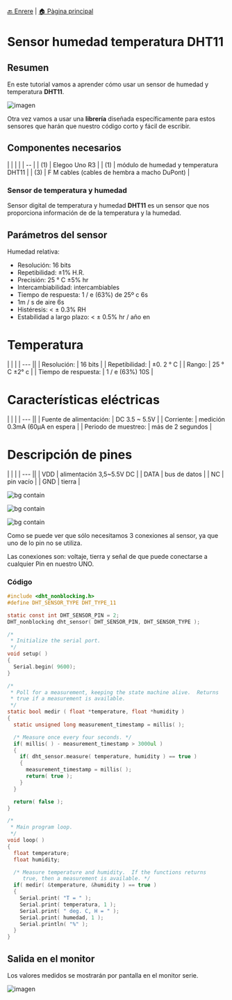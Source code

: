 
[🔙 Enrere](../) | [🏠 Pàgina principal](http://danimrprofe.github.io/apuntes/)
# Sensor humedad temperatura DHT11

## Resumen

En este tutorial vamos a aprender cómo usar un sensor de humedad y temperatura **DHT11**.

![imagen](img/2022-12-12-18-42-31.png)

Otra vez vamos a usar una **librería** diseñada específicamente para estos sensores que harán que nuestro código corto y fácil de escribir.

## Componentes necesarios

|     |                                              |
|  | -- |
| (1) | Elegoo Uno R3                                |
| (1) | módulo de humedad y temperatura DHT11        |
| (3) | F M cables (cables de hembra a macho DuPont) |

### Sensor de temperatura y humedad

Sensor digital de temperatura y humedad **DHT11** es un sensor que nos proporciona información de  de la temperatura y la humedad.

## Parámetros del sensor

Humedad relativa:

- Resolución: 16 bits
- Repetibilidad: ±1% H.R.
- Precisión: 25 ° C ±5% hr
- Intercambiabilidad: intercambiables
- Tiempo de respuesta: 1 / e (63%) de 25º c 6s
- 1m / s de aire 6s
- Histéresis: < ± 0.3% RH
- Estabilidad a largo plazo: < ± 0.5% hr / año en

# Temperatura

|     |  |
| --- ||
| Resolución:          | 16 bits         |
| Repetibilidad:       | ±0. 2 ° C       |
| Rango:               | 25 ° C ±2° c    |
| Tiempo de respuesta: | 1 / e (63%) 10S |

# Características eléctricas

|     |  |
| --- ||
| Fuente de alimentación: | DC 3.5 ~ 5.5V                  |
| Corriente:              | medición 0.3mA (60μA en espera |
| Periodo de muestreo:    | más de 2 segundos              |

# Descripción de pines

|     |  |
| --- ||
| VDD  | alimentación 3,5~5.5V DC |
| DATA | bus de datos             |
| NC   | pin vacío                |
| GND  | tierra                   |

![bg contain](media/image94.jpeg)

![bg contain](media/image95.jpeg)

![bg contain](media/image96.jpeg)

Como se puede ver que sólo necesitamos 3 conexiones al sensor, ya que uno de lo pin no se utiliza.

Las conexiones son: voltaje, tierra y señal de que puede conectarse a cualquier Pin en nuestro UNO.

### Código

```c title="sensorHumedadytemperatura.ino"
#include <dht_nonblocking.h>
#define DHT_SENSOR_TYPE DHT_TYPE_11

static const int DHT_SENSOR_PIN = 2;
DHT_nonblocking dht_sensor( DHT_SENSOR_PIN, DHT_SENSOR_TYPE );

/*
 * Initialize the serial port.
 */
void setup( )
{
  Serial.begin( 9600);
}

/*
 * Poll for a measurement, keeping the state machine alive.  Returns
 * true if a measurement is available.
 */
static bool medir ( float *temperature, float *humidity )
{
  static unsigned long measurement_timestamp = millis( );

  /* Measure once every four seconds. */
  if( millis( ) - measurement_timestamp > 3000ul )
  {
    if( dht_sensor.measure( temperature, humidity ) == true )
    {
      measurement_timestamp = millis( );
      return( true );
    }
  }

  return( false );
}

/*
 * Main program loop.
 */
void loop( )
{
  float temperature;
  float humidity;

  /* Measure temperature and humidity.  If the functions returns
     true, then a measurement is available. */
  if( medir( &temperature, &humidity ) == true )
  {
    Serial.print( "T = " );
    Serial.print( temperatura, 1 );
    Serial.print( " deg. C, H = " );
    Serial.print( humedad, 1 );
    Serial.println( "%" );
  }
}
```

## Salida en el monitor

Los valores medidos se mostrarán por pantalla en el monitor serie.

![imagen](media/image97.jpeg)
